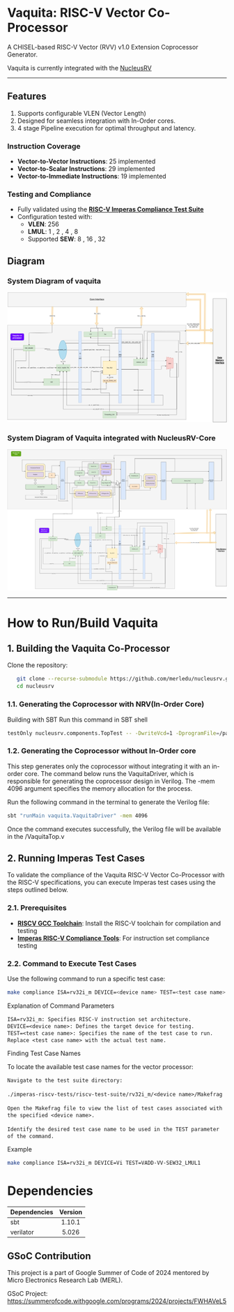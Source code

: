 
# Vaquita: RISC-V Vector Co-Processor  
A CHISEL-based RISC-V Vector (RVV) v1.0 Extension Coprocessor Generator.

Vaquita is currently integrated with the [NucleusRV](https://github.com/merledu/nucleusrv)

---

## Features  
1. Supports configurable VLEN (Vector Length) 
2. Designed for seamless integration with In-Order cores.
3. 4 stage Pipeline execution for optimal throughput and latency.

### Instruction Coverage  
- **Vector-to-Vector Instructions**: 25 implemented  
- **Vector-to-Scalar Instructions**: 29 implemented  
- **Vector-to-Immediate Instructions**: 19 implemented  

### Testing and Compliance  
- Fully validated using the [**RISC-V Imperas Compliance Test Suite**](https://github.com/riscv-ovpsim/imperas-riscv-tests)
- Configuration tested with:  
  - **VLEN**: 256  
  - **LMUL**: 1 , 2 , 4 , 8  
  - Supported **SEW**: 8 , 16 , 32  

## Diagram
### System Diagram of vaquita
<img src="./docs/images/vector Co Processor vaquita system diagram.png">

### System Diagram of Vaquita integrated with NucleusRV-Core
<img src="./docs/images/vaquita co processoe with NucleusRV core.png">

---

# How to Run/Build Vaquita


## 1. Building the Vaquita Co-Processor

Clone the repository:  
```bash  
   git clone --recurse-submodule https://github.com/merledu/nucleusrv.git -b vec_dev_csr
   cd nucleusrv
```
### 1.1. Generating the Coprocessor with NRV(In-Order Core)

Building with SBT
  Run this command in SBT shell
```bash
testOnly nucleusrv.components.TopTest -- -DwriteVcd=1 -DprogramFile=/path/to/instructions/hex
```

### 1.2. Generating the Coprocessor without In-Order core

This step generates only the coprocessor without integrating it with an in-order core. The command below runs the VaquitaDriver, which is responsible for generating the coprocessor design in Verilog. The -mem 4096 argument specifies the memory allocation for the process.

Run the following command in the terminal to generate the Verilog file:

```bash
sbt "runMain vaquita.VaquitaDriver" -mem 4096
```
Once the command executes successfully, the Verilog file will be available in the /VaquitaTop.v



## 2. Running Imperas Test Cases 
To validate the compliance of the Vaquita RISC-V Vector Co-Processor with the RISC-V specifications, you can execute Imperas test cases using the steps outlined below.

### 2.1. Prerequisites  
- [**RISCV GCC Toolchain**](https://github.com/riscv-collab/riscv-gnu-toolchain.git): Install the RISC-V toolchain for compilation and testing  
- [**Imperas RISC-V Compliance Tools**](https://github.com/riscv-ovpsim/imperas-riscv-tests): For instruction set compliance testing  

### 2.2. Command to Execute Test Cases  

Use the following command to run a specific test case:  

```bash
make compliance ISA=rv32i_m DEVICE=<device name> TEST=<test case name>
```

Explanation of Command Parameters

    ISA=rv32i_m: Specifies RISC-V instruction set architecture.
    DEVICE=<device name>: Defines the target device for testing.
    TEST=<test case name>: Specifies the name of the test case to run. Replace <test case name> with the actual test name.

Finding Test Case Names

To locate the available test case names for the vector processor:

    Navigate to the test suite directory:

    ./imperas-riscv-tests/riscv-test-suite/rv32i_m/<device name>/Makefrag

    Open the Makefrag file to view the list of test cases associated with the specified <device name>.

    Identify the desired test case name to be used in the TEST parameter of the command.

Example
```bash
make compliance ISA=rv32i_m DEVICE=Vi TEST=VADD-VV-SEW32_LMUL1
```

# Dependencies

| Dependencies         | Version         |
| :----------- | :--------------: |
| sbt | 1.10.1 |
| verilator | 5.026 |

## GSoC Contribution
This project is a part of Google Summer of Code of 2024 mentored by Micro Electronics Research Lab (MERL).

GSoC Project: https://summerofcode.withgoogle.com/programs/2024/projects/FWHAVeL5